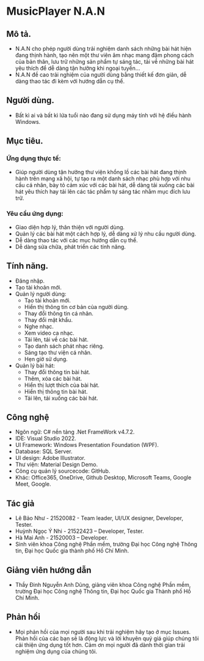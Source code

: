 # MusicPlayer N.A.N
##	Mô tả.
* N.A.N cho phép người dùng trải nghiệm danh sách những bài hát hiện đang thịnh hành, tạo nên một thư viên âm nhạc mang đậm phong cách của bản thân, lưu trữ những sản phẩm tự sáng tác, tải về những bài hát yêu thích để dễ dàng tận hưởng khi ngoại tuyến… 
* N.A.N đề cao trải nghiệm của người dùng bằng thiết kế đơn giản, dễ dàng thao tác đi kèm với hướng dẫn cụ thể.

## Người dùng.
* Bất kì ai và bất kì lứa tuổi nào đang sử dụng máy tính với hệ điều hành Windows.
  
## Mục tiêu.
### Ứng dụng thực tế:
*	Giúp người dùng tận hưởng thư viện khổng lồ các bài hát đang thịnh hành trên mạng xã hội, tự tạo ra một danh sách nhạc phù hợp với nhu cầu cá nhân, bày tỏ cảm xúc với các bài hát, dễ dàng tải xuống các bài hát yêu thích hay tải lên các tác phẩm tự sáng tác nhằm mục đích lưu trữ.
### Yêu cầu ứng dụng:
*	Giao diện hợp lý, thân thiện với người dùng.
*	Quản lý các bài hát một cách hợp lý, dễ dàng xử lý nhu cầu người dùng.
*	Dễ dàng thao tác với các mục hướng dẫn cụ thể.
*	Dễ dàng sửa chữa, phát triển các tính năng.

## Tính năng.
*	Đăng nhập.
* Tạo tài khoản mới.
* Quản lý người dùng: 
  * Tạo tài khoản mới.
  * Hiển thị thông tin cơ bản của người dùng.
  * Thay đổi thông tin cá nhân.
  * Thay đổi mật khẩu.
  * Nghe nhạc.
  * Xem video ca nhạc.
  * Tải lên, tải về các bài hát. 
  * Tạo danh sách phát nhạc riêng.
  * Sáng tạo thư viện cá nhân.
  * Hẹn giờ sử dụng.
* Quản lý bài hát:
  * Thay đổi thông tin bài hát.
  * Thêm, xóa các bài hát.
  * Hiển thị lượt thích của bài hát.
  * Hiển thị thông tin bài hát.
  * Tải lên, tải xuống các bài hát. 
  
## Công nghệ
* Ngôn ngữ: C# nền tảng .Net FrameWork v4.7.2.
* IDE: Visual Studio 2022.
* UI Framework: Windows Presentation Foundation (WPF).
* Database: SQL Server.
* UI design: Adobe Illustrator.
* Thư viện: Material Design Demo.
* Công cụ quản lý sourcecode: GitHub.
* Khác: Office365, OneDrive, Github Desktop, Microsoft Teams, Google Meet, Google.

## Tác giả
*	Lê Bảo Như - 21520082 - Team leader, UI/UX designer, Developer, Tester.
*	Huỳnh Ngọc Ý Nhi - 21522423 – Developer, Tester.
*	Hà Mai Anh - 21520003 – Developer.
*	Sinh viên khoa Công nghệ Phần mềm, trường Đại học Công nghệ Thông tin, Đại học Quốc gia thành phố Hồ Chí Minh.

## Giảng viên hướng dẫn
* Thầy Đinh Nguyễn Anh Dũng, giảng viên khoa Công nghệ Phần mềm, trường Đại học Công nghệ Thông tin, Đại học Quốc gia Thành phố Hồ Chí Minh.

## Phản hồi
* Mọi phản hồi của mọi người sau khi trải nghiệm hãy tạo ở mục Issues. Phản hồi của các bạn sẽ là động lực và lời khuyên quý giá giúp chúng tôi cải thiện ứng dụng tốt hơn. Cảm ơn mọi người đã dành thời gian trải nghiệm ứng dụng của chúng tôi.
